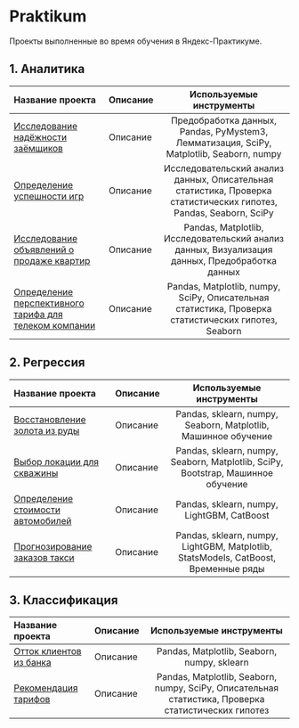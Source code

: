 # Praktikum
Проекты выполненные во время обучения в Яндекс-Практикуме.

## 1. Аналитика
| Название проекта | Описание | Используемые инструменты |
| :--------------- | :------- | :---------------------: |
| [Исследование надёжности заёмщиков](Business-ML_Выбор%20локации%20для%20скважины) | Описание | Предобработка данных, Pandas, PyMystem3, Лемматизация, SciPy, Matplotlib, Seaborn, numpy |
| [Определение успешности игр](Определение%20успешности%20игр) | Описание | Исследовательский анализ данных, Описательная статистика, Проверка статистических гипотез, Pandas,  Seaborn, SciPy |
| [Исследование объявлений о продаже квартир](Исследование%20объявлений%20о%20продаже%20квартир) | Описание | Pandas, Matplotlib, Исследовательский анализ данных, Визуализация данных, Предобработка данных |
| [Определение перспективного тарифа для телеком компании](Определение%20перспективного%20тарифа%20для%20телеком%20компании) | Описание | Pandas, Matplotlib, numpy, SciPy, Описательная статистика, Проверка статистических гипотез, Seaborn |

## 2. Регрессия
| Название проекта | Описание | Используемые инструменты |
| :--------------- | :------- | :---------------------: |
| [Восстановление золота из руды](Восстановление%20золота%20из%20руды) | Описание | Pandas, sklearn, numpy, Seaborn, Matplotlib, Машинное обучение |
| [Выбор локации для скважины](Выбор%20локации%20для%20скважины) | Описание | Pandas, sklearn, numpy, Seaborn, Matplotlib, SciPy, Bootstrap, Машинное обучение |
| [Определение стоимости автомобилей](Определение%20стоимости%20автомобилей) | Описание | Pandas, sklearn, numpy, LightGBM, CatBoost |
| [Прогнозирование заказов такси](Прогнозирование%20заказов%20такси) | Описание | Pandas, sklearn, numpy, LightGBM, Matplotlib, StatsModels, CatBoost, Временные ряды |

## 3. Классификация
| Название проекта | Описание | Используемые инструменты |
| :--------------- | :------- | :---------------------: |
| [Отток клиентов из банка](Отток%20клиентов) | Описание | Pandas, Matplotlib, Seaborn, numpy, sklearn |
| [Рекомендация тарифов](Рекомендация%20тарифов) | Описание | Pandas, Matplotlib, Seaborn, numpy, SciPy, Описательная статистика, Проверка статистических гипотез |
